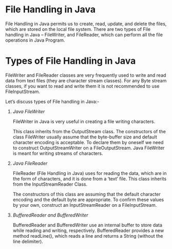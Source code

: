 # File Handling in Java

File Handling in Java permits us to create, read, update, and delete the
files, which are stored on the local file system. There are two types of
File handling in Java – FileWriter, and FileReader, which can perform
all the file operations in Java Program.

# Types of File Handling in Java 

FileWriter and FileReader classes are
very frequently used to write and read data from text files (they are
character stream classes). For any Byte stream classes, if you want to
read and write them it is not recommended to use FileInputStream.

Let’s discuss types of File handling in Java:-

1.  *Java FileWriter*

    FileWriter in Java is very useful in creating a file
    writing characters.

    This class inherits from the OutputStream class. The constructors of the
    class FileWriter usually assume that the byte-buffer size and default
    character encoding is acceptable. To declare them by oneself we need to
    construct OutputStreamWriter on a FileOutputStream. Java FileWriter is
    meant for writing streams of characters.

2.  *Java FileReader*

    FileReader (File Handling in Java) uses for reading
    the data, which are in the form of characters, and it is done from a
    ‘text’ file. This class inherits from the InputStreamReader Class.

    The constructors of this class are assuming that the default character
    encoding and the default byte are appropriate. To confirm these values
    by your own, construct an InputStreamReader on a FileInputStream.

3.  *BufferedReader and BufferedWriter*

    BufferedReader and BufferedWriter use an internal buffer to store data
    while reading and writing, respectively. BufferedReader provides a new
    method readLine(), which reads a line and returns a String (without the
    line delimiter).
